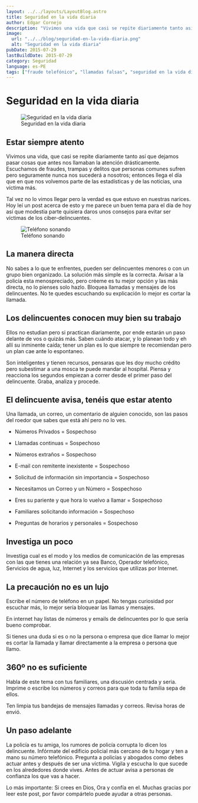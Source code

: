 ```yaml
---
layout: ../../layouts/LayoutBlog.astro
title: Seguridad en la vida diaria
author: Edgar Cornejo
description: "Vivimos una vida que casi se repite diariamente tanto así que dejamos pasar cosas que antes nos llamaban la atención drásticamente. Escuchamos de fraudes, trampas y delitos que personas comunes sufren pero seguramente nunca nos sucederá a nosotros; entonces llega el día que en que nos volvemos parte de las estadísticas y de las noticias, una víctima más."
image:
  url: "../../blog/seguridad-en-la-vida-diaria.png"
  alt: "Seguridad en la vida diaria"
pubDate: 2015-07-29
lastBuildDate: 2015-07-29
category: Seguridad
language: es-PE
tags: ["fraude telefónico", "llamadas falsas", "seguridad en la vida diaria", "pishing", "suplantación"]
---
```


# Seguridad en la vida diaria

<figure>
  <img src="../../blog/seguridad-en-la-vida-diaria.png" alt="Seguridad en la vida diaria"/>
  <figcaption>Seguridad en la vida diaria</figcaption>
</figure>

## Estar siempre atento

Vivimos una vida, que casi se repite diariamente tanto así que dejamos pasar cosas que antes nos llamaban la atención drásticamente. Escuchamos de fraudes, trampas y delitos que personas comunes sufren pero seguramente nunca nos sucederá a nosotros; entonces llega el día que en que nos volvemos parte de las estadísticas y de las noticias, una víctima más.

Tal vez no lo vimos llegar pero la verdad es que estuvo en nuestras narices. Hoy leí un post acerca de esto y me parece un buen tema para el día de hoy así que modestia parte quisiera daros unos consejos para evitar ser víctimas de los ciber-delincuentes.

<figure>
  <img src="../../blog/fraude-telefonico.jpg" alt="Teléfono sonando"/>
  <figcaption>Teléfono sonando</figcaption>
</figure>

## La manera directa

No sabes a lo que te enfrentes, pueden ser delincuentes menores o con un grupo bien organizado. La solución más simple es la correcta. Avisar a la policía esta menospreciado, pero créeme es tu mejor opción y las más directa, no lo pienses solo hazlo. Bloquea llamadas y mensajes de los delincuentes.
No te quedes escuchando su explicación lo mejor es cortar la llamada.

## Los delincuentes conocen muy bien su trabajo

Ellos no estudian pero si practican diariamente, por ende estarán un paso delante de vos o quizás más. Saben cuándo atacar, y lo planean todo y eh allí su inminente caída; tener un plan es lo que siempre te recomiendan pero un plan cae ante lo espontaneo.

Son inteligentes y tienen recursos, pensaras que les doy mucho crédito pero subestimar a una mosca te puede mandar al hospital. Piensa y reacciona los segundos empiezan a correr desde el primer paso del delincuente. Graba, analiza y procede.

## El delincuente avisa, tenéis que estar atento

Una llamada, un correo, un comentario de alguien conocido, son las pasos del roedor que sabes que está ahí pero no lo ves.

- Números Privados = Sospechoso

- Llamadas continuas = Sospechoso

- Números extraños = Sospechoso

- E-mail con remitente inexistente = Sospechoso

- Solicitud de información sin importancia = Sospechoso

- Necesitamos un Correo y un Número = Sospechoso

- Eres su pariente y que hora lo vuelvo a llamar = Sospechoso

- Familiares solicitando información = Sospechoso

- Preguntas de horarios y personales = Sospechoso

## Investiga un poco

Investiga cual es el modo y los medios de comunicación de las empresas con las que tienes una relación ya sea Banco, Operador telefónico, Servicios de agua, luz, Internet y los servicios que utilizas por Internet.

## La precaución no es un lujo

Escribe el número de teléfono en un papel.
No tengas curiosidad por escuchar más, lo mejor sería bloquear las llamas y mensajes.

En internet hay listas de números y emails de delincuentes por lo que sería bueno comprobar.

Si tienes una duda si es o no la persona o empresa que dice llamar lo mejor es cortar la llamada y llamar directamente a la empresa o persona que llamo.

## 360º no es suficiente

Habla de este tema con tus familiares, una discusión centrada y seria.
Imprime o escribe los números y correos para que toda tu familia sepa de ellos.

Ten limpia tus bandejas de mensajes llamadas y correos.
Revisa horas de envió.

## Un paso adelante

La policía es tu amiga, los rumores de policía corrupta lo dicen los delincuente.
Infórmate del edificio policial más cercano de tu hogar y ten a mano su número telefónico.
Pregunta a policías y abogados como debes actuar antes y después de ser una víctima.
Vigila y escucha lo que sucede en los alrededores donde vives.
Antes de actuar avisa a personas de confianza los que vas a hacer.

Lo más importante: Si crees en Dios, Ora y confía en el.
Muchas gracias por leer este post, por favor compártelo puede ayudar a otras personas.